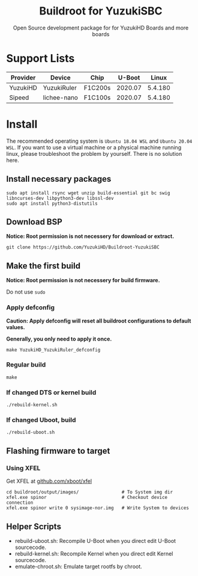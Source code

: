 <h1 align="center">Buildroot for YuzukiSBC</h1>
<p align="center">Open Source development package for for YuzukiHD Boards and more boards</p>

# Support Lists
| Provider | Device      | Chip    | U-Boot  | Linux   |
| -------- | ----------- | ------- | ------- | ------- |
| YuzukiHD | YuzukiRuler | F1C200s | 2020.07 | 5.4.180 |
| Sipeed   | lichee-nano | F1C100s | 2020.07 | 5.4.180 |



# Install

The recommended operating system is `Ubuntu 18.04 WSL` and `Ubuntu 20.04 WSL`. If you want to use a virtual machine or a physical machine running linux, please troubleshoot the problem by yourself. There is no solution here.

## Install necessary packages
``` shell
sudo apt install rsync wget unzip build-essential git bc swig libncurses-dev libpython3-dev libssl-dev
sudo apt install python3-distutils
```

## Download BSP
**Notice: Root permission is not necessery for download or extract.**
```shell
git clone https://github.com/YuzukiHD/Buildroot-YuzukiSBC
```

## Make the first build
**Notice: Root permission is not necessery for build firmware.**

Do not use `sudo`

### Apply defconfig
**Caution: Apply defconfig will reset all buildroot configurations to default values.**

**Generally, you only need to apply it once.**
```shell
make YuzukiHD_YuzukiRuler_defconfig
```

### Regular build
```shell
make
```

### If changed DTS or kernel build
```shell
./rebuild-kernel.sh
```

### If changed Uboot, build
```shell
./rebuild-uboot.sh
```

## Flashing firmware to target
### Using XFEL

Get XFEL at [github.com/xboot/xfel](https://github.com/xboot/xfel/releases/)

```shell
cd buildroot/output/images/                # To System img dir
xfel.exe spinor                            # Checkout device connection
xfel.exe spinor write 0 sysimage-nor.img   # Write System to devices
```

<script id="asciicast-470363" src="https://asciinema.org/a/470363.js" async></script>

## Helper Scripts
- rebuild-uboot.sh: Recompile U-Boot when you direct edit U-Boot sourcecode.
- rebuild-kernel.sh: Recompile Kernel when you direct edit Kernel sourcecode.
- emulate-chroot.sh: Emulate target rootfs by chroot.
